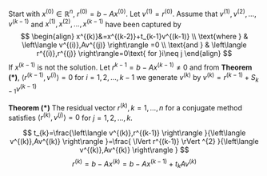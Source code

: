 
Start with $x^{(0)}\in \mathbb{R}^{n}$, $r^{(0)}=b-Ax^{(0)}$. Let $v^{(1)}=r^{(0)}$. Assume that $v^{(1)},v^{(2)},\dots,v^{(k-1)}$ and $x^{(1)},x^{(2)},\dots,x^{(k-1)}$ have been captured by
$$
\begin{align}
x^{(k)}&=x^{(k-2)}+t_{k-1}v^{(k-1)} \\
\text{where } & \left\langle v^{(i)},Av^{(j)} \right\rangle =0 \\
\text{and } & \left\langle r^{(i)},r^{(j)} \right\rangle=0\text{ for }i\neq j
\end{align}
$$
If $x^{(k-1)}$ is not the solution. Let $r^{k-1}=b-Ax^{(k-1)}\neq0$ and from **Theorem (\*)**, $\left\langle r^{(k-1)},v^{(i)} \right\rangle=0$ for $i=1,2,\dots,k-1$ we generate $v^{(k)}$ by $v^{(k)}=r^{(k-1)}+S_{k-1}v^{(k-1)}$

**Theorem (\*)**
The residual vector $r^{(k)},k=1,\dots,n$ for a conjugate method satisfies $\left\langle r^{(k)},v^{(j)} \right\rangle=0$ for $j=1,2,\dots,k$.

$$
t_{k}=\frac{\left\langle v^{(k)},r^{(k-1)} \right\rangle }{\left\langle v^{(k)},Av^{(k)} \right\rangle }=\frac{ \lVert r^{(k-1)} \rVert ^{2} }{\left\langle v^{(k)},Av^{(k)} \right\rangle }
$$
$$
r^{(k)}=b-Ax^{(k)}=b-Ax^{(k-1)}+t_{k}Av^{(k)}
$$